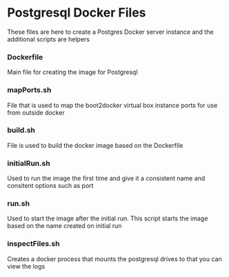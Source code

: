 # Postgresql Docker Files
These files are here to create a Postgres Docker server instance and the additional scripts are helpers

### Dockerfile  
Main file for creating the image for Postgresql

### mapPorts.sh
File that is used to map the boot2docker virtual box instance ports for use from outside docker

### build.sh
File is used to build the docker image based on the Dockerfile

### initialRun.sh
Used to run the image the first time and give it a consistent name and consitent options such as port

### run.sh
Used to start the image after the initial run. This script starts the image based on the name created on initial run

### inspectFiles.sh
Creates a docker process that mounts the postgresql drives to that you can view the logs
